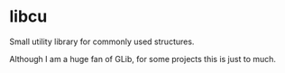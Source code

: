# libcu #
Small utility library for commonly used structures.

Although I am a huge fan of GLib, for some projects this is just to much.

